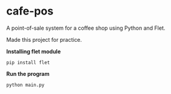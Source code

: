 # cafe-pos
A point-of-sale system for a coffee shop using Python and Flet. 

Made this project for practice.


**Installing flet module**

`pip install flet`

**Run the program**

`python main.py`
